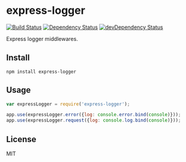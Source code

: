 # express-logger
[![Build Status](https://travis-ci.org/lemonde/express-logger.svg?branch=master)](https://travis-ci.org/lemonde/express-logger)
[![Dependency Status](https://david-dm.org/lemonde/express-logger.svg?theme=shields.io)](https://david-dm.org/lemonde/express-logger)
[![devDependency Status](https://david-dm.org/lemonde/express-logger/dev-status.svg?theme=shields.io)](https://david-dm.org/lemonde/express-logger#info=devDependencies)

Express logger middlewares.

## Install

```
npm install express-logger
```

## Usage

```js
var expressLogger = require('express-logger');

app.use(expressLogger.error({log: console.error.bind(console)}));
app.use(expressLogger.request({log: console.log.bind(console)}));
```

## License

MIT